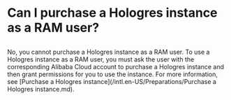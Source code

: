 # Can I purchase a Hologres instance as a RAM user?



## 

No, you cannot purchase a Hologres instance as a RAM user. To use a Hologres instance as a RAM user, you must ask the user with the corresponding Alibaba Cloud account to purchase a Hologres instance and then grant permissions for you to use the instance. For more information, see [Purchase a Hologres instance](/intl.en-US/Preparations/Purchase a Hologres instance.md).

